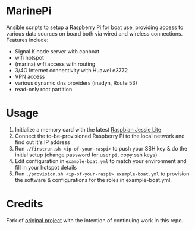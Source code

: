 MarinePi
========

[Ansible](https://en.wikipedia.org/wiki/Ansible_(software)) scripts to setup a Raspberry Pi for boat use, providing access to various data sources on board both via wired and wireless connections. Features include:
- Signal K node server with canboat
- wifi hotspot
- (marina) wifi access with routing
- 3/4G Internet connectivity with Huawei e3772
- VPN access
- various dynamic dns providers (inadyn, Route 53)
- read-only root partition

Usage
=====

1. Initialize a memory card with the latest [Raspbian Jessie Lite](https://www.raspberrypi.org/downloads/raspbian/)
1. Connect the to-be-provisioned Raspberry Pi to the local network and find out it's IP address
1. Run `./firstrun.sh <ip-of-your-raspi>` to push your SSH key & do the initial setup (change password for user `pi`, copy ssh keys)
1. Edit configuration in `example-boat.yml` to match your environment and fill in your hotspot details
1. Run `./provision.sh <ip-of-your-raspi> example-boat.yml` to provision the software & configurations for the roles in example-boat.yml.

Credits
=======

Fork of [original project](https://github.com/hkapanen/sailpi) with the intention of continuing work in this repo.
